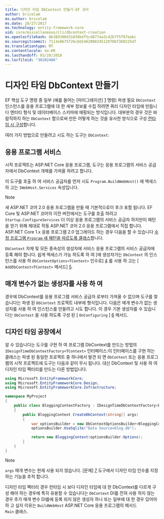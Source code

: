 ```yaml
---
title: 디자인 타임 DbContext 만들기-EF 코어
author: bricelam
ms.author: bricelam
ms.date: 10/27/2017
ms.technology: entity-framework-core
uid: core/miscellaneous/cli/dbcontext-creation
ms.openlocfilehash: 8b38d300d31038bdf5cd877aa3c42b7f5f97eabc
ms.sourcegitcommit: 7113e8675f26cbb546200824512078bf360225df
ms.translationtype: MT
ms.contentlocale: ko-KR
ms.lasthandoff: 03/28/2018
ms.locfileid: "30202486"
---
```

<a name="design-time-dbcontext-creation"></a>디자인 타임 DbContext 만들기
==============================
EF 핵심 도구 명령 중 일부 (예를 들어는 [마이그레이션] [ 1] 명령) 파생 필요 `DbContext` 인스턴스를 응용 프로그램에 대 한 세부 정보를 수집 하려면 쿼리 디자인 타임에 만듭니다 엔터티 형식 및 데이터베이스 스키마에 매핑되는 방식입니다. 대부분의 경우 것은 바람직하지 하는 `DbContext` 함으로써 만든 어떻게 하는 것을 유사한 방식으로 구성 [런타임 시 구성][2]합니다.

여러 가지 방법으로 만들려고 시도 하는 도구는 `DbContext`:

<a name="from-application-services"></a>응용 프로그램 서비스
-------------------------
시작 프로젝트는 ASP.NET Core 응용 프로그램, 도구는 응용 프로그램의 서비스 공급자에서 DbContext 개체를 가져올 하려고 합니다.

이 도구를 호출 하 여 서비스 공급자를 먼저 시도 `Program.BuildWebHost()` 에 액세스 하 고는 `IWebHost.Services` 속성입니다.

> [!NOTE]
> 새 ASP.NET 코어 2.0 응용 프로그램을 만들 때 기본적으로이 후크 포함 됩니다. EF Core 및 ASP.NET 코어의 이전 버전에서는 도구를 호출 하려고 `Startup.ConfigureServices` 더 이상 응용 프로그램의 서비스 공급자 하지만이 패턴을 얻기 위해 제대로 작동 ASP.NET 코어 2.0 응용 프로그램에서 직접 합니다. ASP.NET Core 1.x 응용 프로그램 2.0 업그레이드 하는 경우 다음을 할 수 있습니다 [수정 프로그램 `Program` 새 패턴을 따르도록 클래스][3]합니다.

`DbContext` 자체 및 모든 종속성의 생성자에 서비스 응용 프로그램의 서비스 공급자에 등록 해야 합니다. 쉽게 액세스가 가능 하도록 하 여 [에 생성자가는 `DbContext` 의 인스턴스를 사용 하 `DbContextOptions<TContext>` 인수로] [ 4] 를 사용 하 고는 [ `AddDbContext<TContext>` 메서드] [5].

<a name="using-a-constructor-with-no-parameters"></a>매개 변수가 없는 생성자를 사용 하 여
--------------------------------------
경우에 DbContext를 응용 프로그램 서비스 공급자 로부터 가져올 수 없으며 도구를 찾습니다는 파생 된 `DbContext` 프로젝트 내부에 형식입니다. 다음은 매개 변수가 없는 생성자를 사용 하 여 인스턴스를 만들려고 시도 합니다. 이 경우 기본 생성자를 수 있습니다는 `DbContext` 을 사용 하도록 구성 된 [ `OnConfiguring` ] [ 6] 메서드.

<a name="from-a-design-time-factory"></a>디자인 타임 공장에서
--------------------------
알 수 있습니다는 도구를 구현 하 여 프로그램 DbContext를 만드는 방법의 `IDesignTimeDbContextFactory<TContext>` 인터페이스:이 인터페이스를 구현 하는 클래스는 파생 된 동일한 프로젝트 중 하나에서 발견 되 면 `DbContext` 또는 응용 프로그램의 시작 프로젝트에 도구는 다음과 같이 무시 됩니다. 대신 DbContext 및 사용 하 여 디자인 타임 팩터리를 만드는 다른 방법입니다.

``` csharp
using Microsoft.EntityFrameworkCore;
using Microsoft.EntityFrameworkCore.Design;
using Microsoft.EntityFrameworkCore.Infrastructure;

namespace MyProject
{
    public class BloggingContextFactory : IDesignTimeDbContextFactory<BloggingContext>
    {
        public BloggingContext CreateDbContext(string[] args)
        {
            var optionsBuilder = new DbContextOptionsBuilder<BloggingContext>();
            optionsBuilder.UseSqlite("Data Source=blog.db");

            return new BloggingContext(optionsBuilder.Options);
        }
    }
}
```

> [!NOTE]
> `args` 매개 변수는 현재 사용 되지 않습니다. [문제] [ 7] 도구에서 디자인 타임 인수를 지정 하는 기능을 추적 합니다.

디자인 타임 팩터리 경우 런타임 시 보다 디자인 타임에 대 한 DbContext를 다르게 구성 해야 하는 경우에 특히 유용할 수 있습니다는 `DbContext` DI를 전혀 사용 하지 않는 경우 추가 매개 변수 DI를에 등록 되지 않은 생성자 하나 또는 일부에 대 한 경우 있어야 하 고 싶지 이유는 `BuildWebHost` ASP.NET Core 응용 프로그램의 메서드  
`Main` 클래스.

  [1]: xref:core/managing-schemas/migrations/index
  [2]: xref:core/miscellaneous/configuring-dbcontext
  [3]: https://docs.microsoft.com/aspnet/core/migration/1x-to-2x/#update-main-method-in-programcs
  [4]: xref:core/miscellaneous/configuring-dbcontext#constructor-argument
  [5]: xref:core/miscellaneous/configuring-dbcontext#using-dbcontext-with-dependency-injection
  [6]: xref:core/miscellaneous/configuring-dbcontext#onconfiguring
  [7]: https://github.com/aspnet/EntityFrameworkCore/issues/8332
